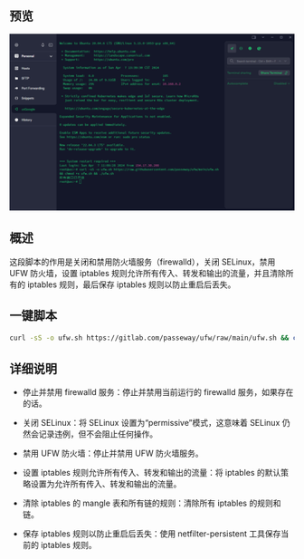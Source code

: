 ## 预览

![preview](预览.png)


## 概述
这段脚本的作用是关闭和禁用防火墙服务（firewalld），关闭 SELinux，禁用 UFW 防火墙，设置 iptables 规则允许所有传入、转发和输出的流量，并且清除所有的 iptables 规则，最后保存 iptables 规则以防止重启后丢失。
## 一键脚本
```bash
curl -sS -o ufw.sh https://gitlab.com/passeway/ufw/raw/main/ufw.sh && chmod +x ufw.sh && ./ufw.sh
```


## 详细说明
- 停止并禁用 firewalld 服务：停止并禁用当前运行的 firewalld 服务，如果存在的话。

- 关闭 SELinux：将 SELinux 设置为“permissive”模式，这意味着 SELinux 仍然会记录违例，但不会阻止任何操作。

- 禁用 UFW 防火墙：停止并禁用 UFW 防火墙服务。

- 设置 iptables 规则允许所有传入、转发和输出的流量：将 iptables 的默认策略设置为允许所有传入、转发和输出的流量。

- 清除 iptables 的 mangle 表和所有链的规则：清除所有 iptables 的规则和链。

- 保存 iptables 规则以防止重启后丢失：使用 netfilter-persistent 工具保存当前的 iptables 规则。


